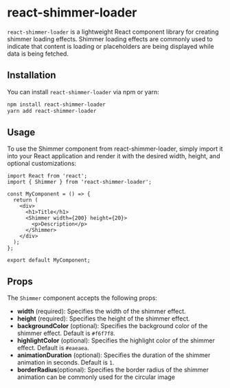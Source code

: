 # react-shimmer-loader

`react-shimmer-loader` is a lightweight React component library for creating shimmer loading effects. Shimmer loading effects are commonly used to indicate that content is loading or placeholders are being displayed while data is being fetched.

## Installation

You can install `react-shimmer-loader` via npm or yarn:

```bash
npm install react-shimmer-loader
yarn add react-shimmer-loader
```

## Usage

To use the Shimmer component from react-shimmer-loader, simply import it into your React application and render it with the desired width, height, and optional customizations:

```
import React from 'react';
import { Shimmer } from 'react-shimmer-loader';

const MyComponent = () => {
  return (
    <div>
      <h1>Title</h1>
      <Shimmer width={200} height={20}>
        <p>Description</p>
      </Shimmer>
    </div>
  );
};

export default MyComponent;

```

## Props

The `Shimmer` component accepts the following props:

- **width** (required): Specifies the width of the shimmer effect.
- **height** (required): Specifies the height of the shimmer effect.
- **backgroundColor** (optional): Specifies the background color of the shimmer effect. Default is `#f6f7f8`.
- **highlightColor** (optional): Specifies the highlight color of the shimmer effect. Default is `#eaeaea`.
- **animationDuration** (optional): Specifies the duration of the shimmer animation in seconds. Default is `1`.
- **borderRadius**(optional): Specifies the border radius of the shimmer animation can be commonly used for the circular image
